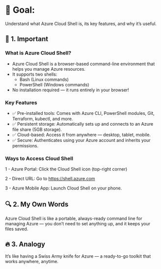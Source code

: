 # 🎯 Goal:
Understand what Azure Cloud Shell is, its key features, and why it’s useful.

## 🧠 1. Important

### What is Azure Cloud Shell?
 - Azure Cloud Shell is a browser-based command-line environment that helps you manage Azure resources.
 - It supports two shells:
 	- Bash (Linux commands)
 	- PowerShell (Windows commands)
 - No installation required — it runs entirely in your browser!

### Key Features
 - ✅ Pre-installed tools: Comes with Azure CLI, PowerShell modules, Git, Terraform, kubectl, and more.
 - ✅ Persistent storage: Automatically sets up and connects to an Azure file share (5GB storage).
 - ✅ Cloud-based: Access it from anywhere — desktop, tablet, mobile.
 - ✅ Secure: Authenticates using your Azure account and inherits your permissions.

### Ways to Access Cloud Shell
1 - Azure Portal: Click the Cloud Shell icon (top-right corner)

2 - Direct URL: Go to https://shell.azure.com

3 - Azure Mobile App: Launch Cloud Shell on your phone.

## 🔍 2.  My Own Words
Azure Cloud Shell is like a portable, always-ready command line for managing Azure — you don’t need to set anything up, and it keeps your files saved.

## 🔥 3. Analogy
It’s like having a Swiss Army knife for Azure — a ready-to-go toolkit that works anywhere, anytime.


